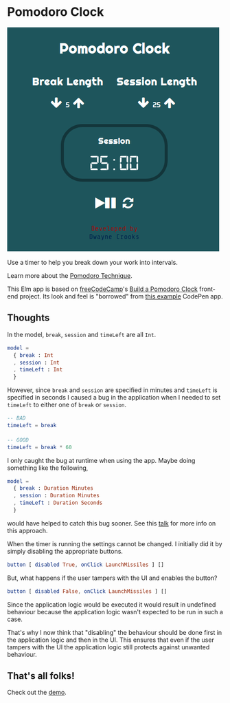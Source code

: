 # Pomodoro Clock

![A screenshot of the Pomodoro Clock](pomodoro-clock.png)

Use a timer to help you break down your work into intervals.

Learn more about the
[Pomodoro Technique](https://en.wikipedia.org/wiki/Pomodoro_Technique).

This Elm app is based on [freeCodeCamp](https://www.freecodecamp.com/)'s
[Build a Pomodoro Clock](https://learn.freecodecamp.org/front-end-libraries/front-end-libraries-projects/build-a-pomodoro-clock/)
front-end project. Its look and feel is "borrowed" from
[this example](https://codepen.io/freeCodeCamp/full/XpKrrW) CodePen app.

## Thoughts

In the model, `break`, `session` and `timeLeft` are all `Int`.

```elm
model =
  { break : Int
  , session : Int
  , timeLeft : Int
  }
```

However, since `break` and `session` are specified in minutes and `timeLeft` is
specified in seconds I caused a bug in the application when I needed to set
`timeLeft` to either one of `break` or `session`.

```elm
-- BAD
timeLeft = break

-- GOOD
timeLeft = break * 60
```

I only caught the bug at runtime when using the app. Maybe doing something like
the following,

```elm
model =
  { break : Duration Minutes
  , session : Duration Minutes
  , timeLeft : Duration Seconds
  }
```

would have helped to catch this bug sooner. See this
[talk](https://www.youtube.com/watch?v=WnTw0z7rD3E) for more info on this
approach.

When the timer is running the settings cannot be changed. I initially did it by
simply disabling the appropriate buttons.

```elm
button [ disabled True, onClick LaunchMissiles ] []
```

But, what happens if the user tampers with the UI and enables the button?

```elm
button [ disabled False, onClick LaunchMissiles ] []
```

Since the application logic would be executed it would result in undefined
behaviour because the application logic wasn't expected to be run in such a
case.

That's why I now think that "disabling" the behaviour should be done first in
the application logic and then in the UI. This ensures that even if the user
tampers with the UI the application logic still protects against unwanted
behaviour.

## That's all folks!

Check out the [demo](https://dwayne.github.io/elm-pomodoro-clock/).
